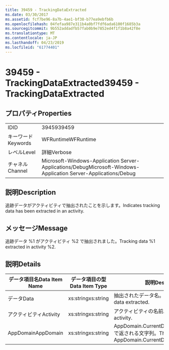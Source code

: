 ```yaml
---
title: 39459 - TrackingDataExtracted
ms.date: 03/30/2017
ms.assetid: fcf7be96-8a7b-4ae1-bf38-b77ea9ebfb6b
ms.openlocfilehash: 04fefaa987e311b4a0bf7fdf6ada6100f1685b3a
ms.sourcegitcommit: 9b552addadfb57fab0b9e7852ed4f1f1b8a42f8e
ms.translationtype: MT
ms.contentlocale: ja-JP
ms.lasthandoff: 04/23/2019
ms.locfileid: "61774401"
---
```

# <a name="39459---trackingdataextracted"></a><span data-ttu-id="06a68-102">39459 - TrackingDataExtracted</span><span class="sxs-lookup"><span data-stu-id="06a68-102">39459 - TrackingDataExtracted</span></span>
## <a name="properties"></a><span data-ttu-id="06a68-103">プロパティ</span><span class="sxs-lookup"><span data-stu-id="06a68-103">Properties</span></span>  
  
|||  
|-|-|  
|<span data-ttu-id="06a68-104">ID</span><span class="sxs-lookup"><span data-stu-id="06a68-104">ID</span></span>|<span data-ttu-id="06a68-105">39459</span><span class="sxs-lookup"><span data-stu-id="06a68-105">39459</span></span>|  
|<span data-ttu-id="06a68-106">キーワード</span><span class="sxs-lookup"><span data-stu-id="06a68-106">Keywords</span></span>|<span data-ttu-id="06a68-107">WFRuntime</span><span class="sxs-lookup"><span data-stu-id="06a68-107">WFRuntime</span></span>|  
|<span data-ttu-id="06a68-108">レベル</span><span class="sxs-lookup"><span data-stu-id="06a68-108">Level</span></span>|<span data-ttu-id="06a68-109">詳細</span><span class="sxs-lookup"><span data-stu-id="06a68-109">Verbose</span></span>|  
|<span data-ttu-id="06a68-110">チャネル</span><span class="sxs-lookup"><span data-stu-id="06a68-110">Channel</span></span>|<span data-ttu-id="06a68-111">Microsoft-Windows-Application Server-Applications/Debug</span><span class="sxs-lookup"><span data-stu-id="06a68-111">Microsoft-Windows-Application Server-Applications/Debug</span></span>|  
  
## <a name="description"></a><span data-ttu-id="06a68-112">説明</span><span class="sxs-lookup"><span data-stu-id="06a68-112">Description</span></span>  
 <span data-ttu-id="06a68-113">追跡データがアクティビティで抽出されたことを示します。</span><span class="sxs-lookup"><span data-stu-id="06a68-113">Indicates tracking data has been extracted in an activity.</span></span>  
  
## <a name="message"></a><span data-ttu-id="06a68-114">メッセージ</span><span class="sxs-lookup"><span data-stu-id="06a68-114">Message</span></span>  
 <span data-ttu-id="06a68-115">追跡データ %1 がアクティビティ %2 で抽出されました。</span><span class="sxs-lookup"><span data-stu-id="06a68-115">Tracking data %1 extracted in activity %2.</span></span>  
  
## <a name="details"></a><span data-ttu-id="06a68-116">説明</span><span class="sxs-lookup"><span data-stu-id="06a68-116">Details</span></span>  
  
|<span data-ttu-id="06a68-117">データ項目名</span><span class="sxs-lookup"><span data-stu-id="06a68-117">Data Item Name</span></span>|<span data-ttu-id="06a68-118">データ項目の型</span><span class="sxs-lookup"><span data-stu-id="06a68-118">Data Item Type</span></span>|<span data-ttu-id="06a68-119">説明</span><span class="sxs-lookup"><span data-stu-id="06a68-119">Description</span></span>|  
|--------------------|--------------------|-----------------|  
|<span data-ttu-id="06a68-120">データ</span><span class="sxs-lookup"><span data-stu-id="06a68-120">Data</span></span>|<span data-ttu-id="06a68-121">xs:string</span><span class="sxs-lookup"><span data-stu-id="06a68-121">xs:string</span></span>|<span data-ttu-id="06a68-122">抽出されたデータ名。</span><span class="sxs-lookup"><span data-stu-id="06a68-122">The name of the data extracted.</span></span>|  
|<span data-ttu-id="06a68-123">アクティビティ</span><span class="sxs-lookup"><span data-stu-id="06a68-123">Activity</span></span>|<span data-ttu-id="06a68-124">xs:string</span><span class="sxs-lookup"><span data-stu-id="06a68-124">xs:string</span></span>|<span data-ttu-id="06a68-125">アクティビティの名前。</span><span class="sxs-lookup"><span data-stu-id="06a68-125">The name of the activity.</span></span>|  
|<span data-ttu-id="06a68-126">AppDomain</span><span class="sxs-lookup"><span data-stu-id="06a68-126">AppDomain</span></span>|<span data-ttu-id="06a68-127">xs:string</span><span class="sxs-lookup"><span data-stu-id="06a68-127">xs:string</span></span>|<span data-ttu-id="06a68-128">AppDomain.CurrentDomain.FriendlyName で返される文字列。</span><span class="sxs-lookup"><span data-stu-id="06a68-128">The string returned by AppDomain.CurrentDomain.FriendlyName.</span></span>|

